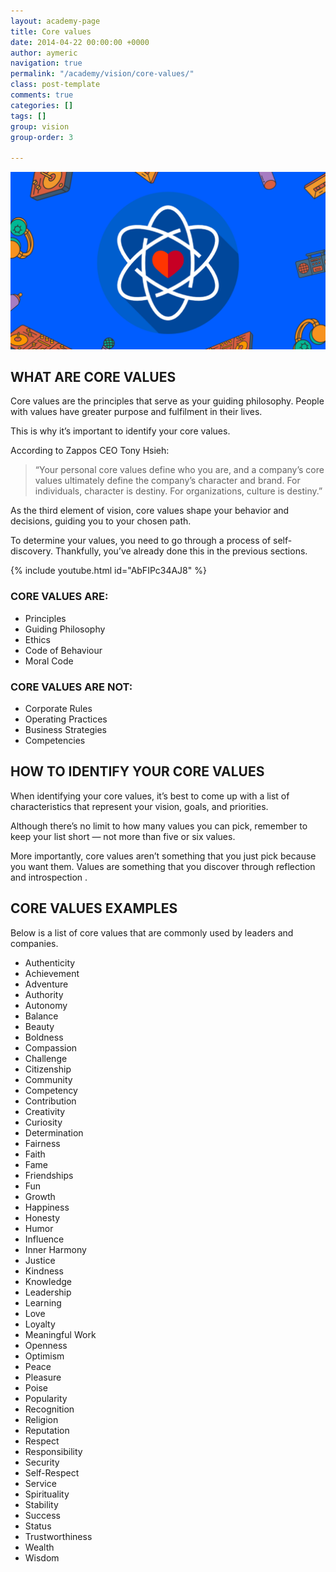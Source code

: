 ```yaml
---
layout: academy-page
title: Core values
date: 2014-04-22 00:00:00 +0000
author: aymeric
navigation: true
permalink: "/academy/vision/core-values/"
class: post-template
comments: true
categories: []
tags: []
group: vision
group-order: 3

---
```

![](/assets/images/uploads/6.png)

## WHAT ARE CORE VALUES

Core values are the principles that serve as your guiding philosophy. People with values have greater purpose and fulfilment in their lives. 

This is why it’s important to identify your core values. 

According to Zappos CEO Tony Hsieh:

> “Your personal core values define who you are, and a company’s core values ultimately define the company’s character and brand. For individuals, character is destiny. For organizations, culture is destiny.”

As the third element of vision, core values shape your behavior and decisions, guiding you to your chosen path. 

To determine your values, you need to go through a process of self-discovery. Thankfully, you’ve already done this in the previous sections.

{% include youtube.html id="AbFIPc34AJ8" %}

### CORE VALUES ARE:

* Principles
* Guiding Philosophy
* Ethics
* Code of Behaviour
* Moral Code

### CORE VALUES ARE NOT:

* Corporate Rules
* Operating Practices
* Business Strategies
* Competencies

## HOW TO IDENTIFY YOUR CORE VALUES

When identifying your core values, it’s best to come up with a list of characteristics that represent your vision, goals, and priorities.

Although there’s no limit to how many values you can pick, remember to keep your list short — not more than five or six values.

More importantly, core values aren’t something that you just pick because you want them. Values are something that you discover through reflection and introspection .

## CORE VALUES EXAMPLES

Below is a list of core values that are commonly used by leaders and companies.

<div class='next-values'></div>

* Authenticity
* Achievement
* Adventure
* Authority
* Autonomy
* Balance
* Beauty
* Boldness
* Compassion
* Challenge
* Citizenship
* Community
* Competency
* Contribution
* Creativity
* Curiosity
* Determination
* Fairness
* Faith
* Fame
* Friendships
* Fun
* Growth
* Happiness
* Honesty
* Humor
* Influence
* Inner Harmony
* Justice
* Kindness
* Knowledge
* Leadership
* Learning
* Love
* Loyalty
* Meaningful Work
* Openness
* Optimism
* Peace
* Pleasure
* Poise
* Popularity
* Recognition
* Religion
* Reputation
* Respect
* Responsibility
* Security
* Self-Respect
* Service
* Spirituality
* Stability
* Success
* Status
* Trustworthiness
* Wealth
* Wisdom